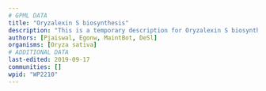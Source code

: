 ```yaml
---
# GPML DATA
title: "Oryzalexin S biosynthesis"
description: "This is a temporary description for Oryzalexin S biosynthesis"
authors: [Pjaiswal, Egonw, MaintBot, DeSl]
organisms: [Oryza sativa]
# ADDITIONAL DATA
last-edited: 2019-09-17
communities: []
wpid: "WP2210"
---
```

